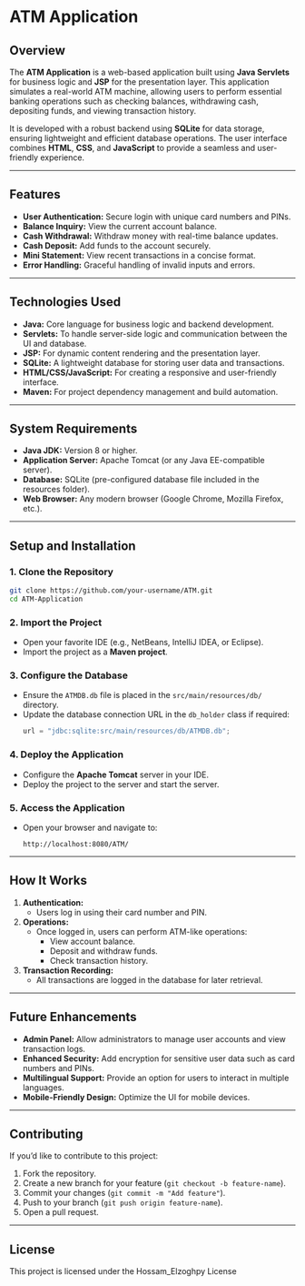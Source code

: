 # **ATM Application**

## **Overview**
The **ATM Application** is a web-based application built using **Java Servlets** for business logic and **JSP** for the presentation layer. This application simulates a real-world ATM machine, allowing users to perform essential banking operations such as checking balances, withdrawing cash, depositing funds, and viewing transaction history.

It is developed with a robust backend using **SQLite** for data storage, ensuring lightweight and efficient database operations. The user interface combines **HTML**, **CSS**, and **JavaScript** to provide a seamless and user-friendly experience.

---

## **Features**
- **User Authentication:** Secure login with unique card numbers and PINs.
- **Balance Inquiry:** View the current account balance.
- **Cash Withdrawal:** Withdraw money with real-time balance updates.
- **Cash Deposit:** Add funds to the account securely.
- **Mini Statement:** View recent transactions in a concise format.
- **Error Handling:** Graceful handling of invalid inputs and errors.

---

## **Technologies Used**
- **Java:** Core language for business logic and backend development.
- **Servlets:** To handle server-side logic and communication between the UI and database.
- **JSP:** For dynamic content rendering and the presentation layer.
- **SQLite:** A lightweight database for storing user data and transactions.
- **HTML/CSS/JavaScript:** For creating a responsive and user-friendly interface.
- **Maven:** For project dependency management and build automation.

---

## **System Requirements**
- **Java JDK:** Version 8 or higher.
- **Application Server:** Apache Tomcat (or any Java EE-compatible server).
- **Database:** SQLite (pre-configured database file included in the resources folder).
- **Web Browser:** Any modern browser (Google Chrome, Mozilla Firefox, etc.).

---

## **Setup and Installation**

### 1. Clone the Repository
```bash
git clone https://github.com/your-username/ATM.git
cd ATM-Application
```

### 2. Import the Project
- Open your favorite IDE (e.g., NetBeans, IntelliJ IDEA, or Eclipse).
- Import the project as a **Maven project**.

### 3. Configure the Database
- Ensure the `ATMDB.db` file is placed in the `src/main/resources/db/` directory.
- Update the database connection URL in the `db_holder` class if required:
  ```java
  url = "jdbc:sqlite:src/main/resources/db/ATMDB.db";
  ```

### 4. Deploy the Application
- Configure the **Apache Tomcat** server in your IDE.
- Deploy the project to the server and start the server.

### 5. Access the Application
- Open your browser and navigate to:
  ```
  http://localhost:8080/ATM/
  ```

---

## **How It Works**
1. **Authentication:**
   - Users log in using their card number and PIN.
2. **Operations:**
   - Once logged in, users can perform ATM-like operations:
     - View account balance.
     - Deposit and withdraw funds.
     - Check transaction history.
3. **Transaction Recording:**
   - All transactions are logged in the database for later retrieval.

---

## **Future Enhancements**
- **Admin Panel:** Allow administrators to manage user accounts and view transaction logs.
- **Enhanced Security:** Add encryption for sensitive user data such as card numbers and PINs.
- **Multilingual Support:** Provide an option for users to interact in multiple languages.
- **Mobile-Friendly Design:** Optimize the UI for mobile devices.

---

## **Contributing**
If you’d like to contribute to this project:
1. Fork the repository.
2. Create a new branch for your feature (`git checkout -b feature-name`).
3. Commit your changes (`git commit -m "Add feature"`).
4. Push to your branch (`git push origin feature-name`).
5. Open a pull request.

---

## **License**
This project is licensed under the Hossam_Elzoghpy License 

